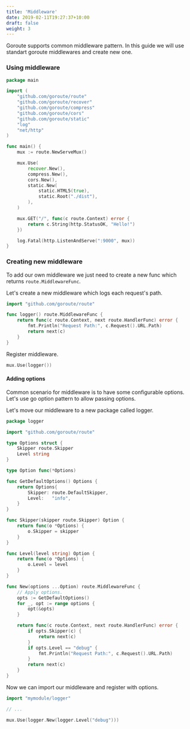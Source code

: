 ```yaml
---
title: 'Middleware'
date: 2019-02-11T19:27:37+10:00
draft: false
weight: 3
---
```


Goroute supports common middleware pattern. In this guide we will use standart goroute middlewares and create new one.

### Using middleware


```go
package main

import (
	"github.com/goroute/route"
	"github.com/goroute/recover"
	"github.com/goroute/compress"
	"github.com/goroute/cors"
	"github.com/goroute/static"
	"log"
	"net/http"
)

func main() {
	mux := route.NewServeMux()

	mux.Use(
		recover.New(),
		compress.New(),
		cors.New(),
		static.New(
			static.HTML5(true),
			static.Root("./dist"),
		),
	)

	mux.GET("/", func(c route.Context) error {
		return c.String(http.StatusOK, "Hello!")
	})

	log.Fatal(http.ListenAndServe(":9000", mux))
}
```

### Creating new middleware

To add our own middleware we just need to create a new func which returns `route.MiddlewareFunc`. 

Let's create a new middleware which logs each request's path.

```go
import "github.com/goroute/route"

func logger() route.MiddlewareFunc {
	return func(c route.Context, next route.HandlerFunc) error {
		fmt.Println("Request Path:", c.Request().URL.Path)
		return next(c)
	}
}
```

Register middleware.

```go
mux.Use(logger())
```

#### Adding options

Common scenario for middleware is to have some configurable options. Let's use go option pattern to allow passing options.

Let's move our middleware to a new package called logger.
```go
package logger

import "github.com/goroute/route"

type Options struct {
	Skipper route.Skipper
	Level string
}

type Option func(*Options)

func GetDefaultOptions() Options {
	return Options{
		Skipper: route.DefaultSkipper,
		Level:   "info",
	}
}

func Skipper(skipper route.Skipper) Option {
	return func(o *Options) {
		o.Skipper = skipper
	}
}

func Level(level string) Option {
	return func(o *Options) {
		o.Level = level
	}
}

func New(options ...Option) route.MiddlewareFunc {
	// Apply options.
	opts := GetDefaultOptions()
	for _, opt := range options {
		opt(&opts)
	}

	return func(c route.Context, next route.HandlerFunc) error {
		if opts.Skipper(c) {
			return next(c)
		}
		if opts.Level == "debug" {
			fmt.Println("Request Path:", c.Request().URL.Path)
		}
		return next(c)
	}
}
```

Now we can import our middleware and register with options.

```go
import "mymodule/logger"

// ...

mux.Use(logger.New(logger.Level("debug")))

```